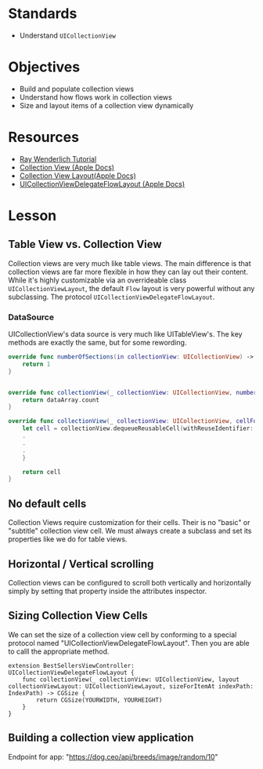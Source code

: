 # Standards

* Understand ```UICollectionView```

# Objectives

* Build and populate collection views 
* Understand how flows work in collection views
* Size and layout items of a collection view dynamically

# Resources

* [Ray Wenderlich Tutorial](https://www.raywenderlich.com/136159/uicollectionview-tutorial-getting-started)
* [Collection View (Apple Docs)](https://developer.apple.com/reference/uikit/uicollectionview)
* [Collection View Layout(Apple Docs)](https://developer.apple.com/reference/uikit/uicollectionviewlayout)
* [UICollectionViewDelegateFlowLayout (Apple Docs)](https://developer.apple.com/reference/uikit/uicollectionviewdelegateflowlayout)

# Lesson

## Table View vs. Collection View

Collection views are very much like table views. The main difference is that 
collection views are far more flexible in how they can lay out their content.
While it's highly customizable via an overrideable class ```UICollectionViewLayout```,
the default ```Flow``` layout is very powerful without any subclassing. The
protocol ```UICollectionViewDelegateFlowLayout```.


### DataSource

UICollectionView's data source is very much like UITableView's. The key methods
are exactly the same, but for some rewording.


```swift
override func numberOfSections(in collectionView: UICollectionView) -> Int {
    return 1
}


override func collectionView(_ collectionView: UICollectionView, numberOfItemsInSection section: Int) -> Int {
    return dataArray.count
}

override func collectionView(_ collectionView: UICollectionView, cellForItemAt indexPath: IndexPath) -> UICollectionViewCell {
    let cell = collectionView.dequeueReusableCell(withReuseIdentifier: reuseIdentifier, for: indexPath)
    .
    .
    .
    }

    return cell
}
```

## No default cells

Collection Views require customization for their cells.  Their is no "basic" or "subtitle" collection view cell. We must always create a subclass and set its properties like we do for table views.

## Horizontal / Vertical scrolling

Collection views can be configured to scroll both vertically and horizontally simply by setting that property inside the attributes inspector.

## Sizing Collection View Cells

We can set the size of a collection view cell by conforming to a special protocol named "UICollectionViewDelegateFlowLayout".  Then you are able to calll the appropriate method.

```
extension BestSellersViewController: UICollectionViewDelegateFlowLayout {
    func collectionView(_ collectionView: UICollectionView, layout collectionViewLayout: UICollectionViewLayout, sizeForItemAt indexPath: IndexPath) -> CGSize {
        return CGSize(YOURWIDTH, YOURHEIGHT)
    }
}
```

    
    
## Building a collection view application

Endpoint for app: "https://dog.ceo/api/breeds/image/random/10"
